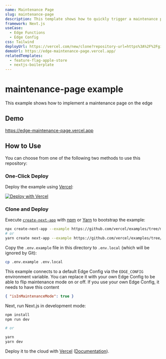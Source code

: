 ```yaml
---
name: Maintenance Page
slug: maintenance-page
description: This template shows how to quickly trigger a maintenance page using Edge Config
framework: Next.js
useCase:
  - Edge Functions
  - Edge Config
css: Tailwind
deployUrl: https://vercel.com/new/clone?repository-url=https%3A%2F%2Fgithub.com%2Fvercel%2Fexamples%2Ftree%2Fmain%2Fedge-functions%2Fmaintenance-page&project-name=maintenance-page&repo-name=maintenance-page
demoUrl: https://edge-maintenance-page.vercel.app/
relatedTemplates:
  - feature-flag-apple-store
  - nextjs-boilerplate
---
```


# maintenance-page example

This example shows how to implement a maintenance page on the edge

## Demo

https://edge-maintenance-page.vercel.app

## How to Use

You can choose from one of the following two methods to use this repository:

### One-Click Deploy

Deploy the example using [Vercel](https://vercel.com?utm_source=github&utm_medium=readme&utm_campaign=vercel-examples):

[![Deploy with Vercel](https://vercel.com/button)](https://vercel.com/new/git/external?repository-url=https://github.com/vercel/examples/tree/main/edge-functions/maintenance-page&project-name=maintenance-page&repository-name=maintenance-page)

### Clone and Deploy

Execute [`create-next-app`](https://github.com/vercel/next.js/tree/canary/packages/create-next-app) with [npm](https://docs.npmjs.com/cli/init) or [Yarn](https://yarnpkg.com/lang/en/docs/cli/create/) to bootstrap the example:

```bash
npx create-next-app --example https://github.com/vercel/examples/tree/main/edge-functions/maintenance-page
# or
yarn create next-app --example https://github.com/vercel/examples/tree/main/edge-functions/maintenance-page
```

Copy the `.env.example` file in this directory to `.env.local` (which will be ignored by Git):

```bash
cp .env.example .env.local
```

This example connects to a default Edge Config via the `EDGE_CONFIG` environment variable. You can replace it with your own Edge Config to be able to flip maintenance mode on or off. If you use your own Edge Config, it needs to have this content

```json
{ "isInMaintenanceMode": true }
```

Next, run Next.js in development mode:

```bash
npm install
npm run dev

# or

yarn
yarn dev
```

Deploy it to the cloud with [Vercel](https://vercel.com/new?utm_source=github&utm_medium=readme&utm_campaign=edge-middleware-eap) ([Documentation](https://nextjs.org/docs/deployment)).
